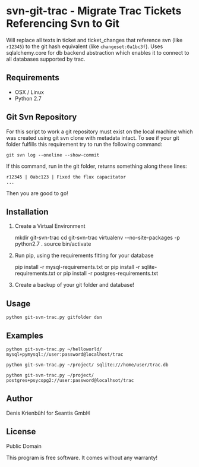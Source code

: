 svn-git-trac - Migrate Trac Tickets Referencing Svn to Git
==========================================================

Will replace all texts in ticket and ticket_changes that reference svn 
(like `r12345`) to the git hash equivalent (like `changeset:0a1bc3f`).
Uses sqlalchemy.core for db backend abstraction which enables it to 
connect to all databases supported by trac.

Requirements
------------
 
 * OSX / Linux
 * Python 2.7 

Git Svn Repository
------------------

For this script to work a git repository must exist on the local machine
which was created using git svn clone with metadata intact. 
To see if your git folder fulfills this requirement try to run 
the following command:

    git svn log --oneline --show-commit

If this command, run in the git folder, returns something along these lines:

    r12345 | 0abc123 | Fixed the flux capacitator
    ...

Then you are good to go!

Installation
------------

1. Create a Virtual Environment

    mkdir git-svn-trac
    cd git-svn-trac
    virtualenv --no-site-packages -p python2.7 .
    source bin/activate

2. Run pip, using the requirements fitting for your database

    pip install -r mysql-requirements.txt
    or
    pip install -r sqlite-requirements.txt
    or
    pip install -r postgres-requirements.txt

3. Create a backup of your git folder and database!

Usage
-----

    python git-svn-trac.py gitfolder dsn

Examples
--------
    
    python git-svn-trac.py ~/helloworld/ mysql+pymysql://user:password@localhost/trac

    python git-svn-trac.py ~/project/ sqlite:///home/user/trac.db

    python git-svn-trac.py ~/project/ postgres+psycopg2://user:password@localhsot/trac

Author
------

Denis Krienbühl for Seantis GmbH

License
-------

Public Domain

This program is free software. It comes without any warranty!
